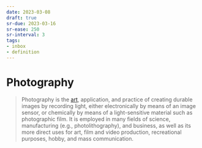 ```yaml
---
date: 2023-03-08
draft: true
sr-due: 2023-03-16
sr-ease: 250
sr-interval: 3
tags:
- inbox
- definition
---
```


# Photography

> Photography is the [art](./art.md), application, and practice of
> creating durable images by recording light, either electronically by means of
> an image sensor, or chemically by means of a light-sensitive material such as
> photographic film. It is employed in many fields of science, manufacturing
> (e.g., photolithography), and business, as well as its more direct uses for
> art, film and video production, recreational purposes, hobby, and mass
> communication.